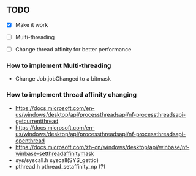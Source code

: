 ## TODO ##
- [x] Make it work  
- [ ] Multi-threading  
- [ ] Change thread affinity for better performance  


### How to implement Multi-threading ###
 * Change Job.jobChanged to a bitmask

### How to implement thread affinity changing ###
 * https://docs.microsoft.com/en-us/windows/desktop/api/processthreadsapi/nf-processthreadsapi-getcurrentthread
 * https://docs.microsoft.com/en-us/windows/desktop/api/processthreadsapi/nf-processthreadsapi-openthread
 * https://docs.microsoft.com/zh-cn/windows/desktop/api/winbase/nf-winbase-setthreadaffinitymask
 * sys/syscall.h syscall(SYS_gettid)
 * pthread.h pthread_setaffinity_np (?)

